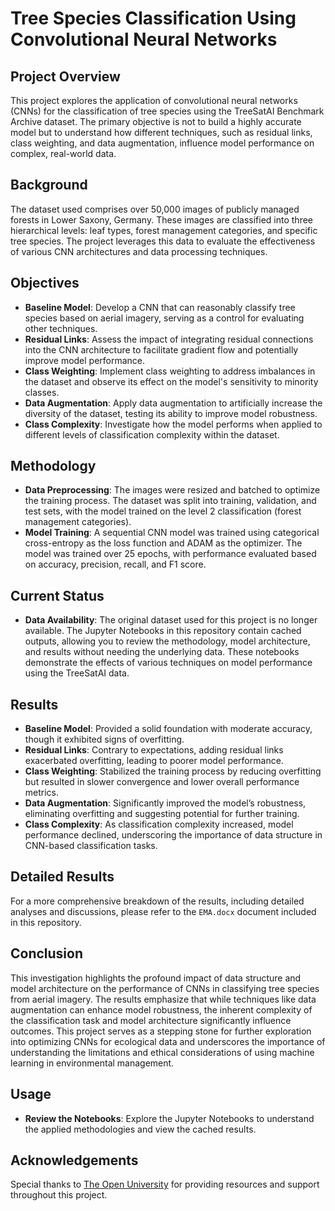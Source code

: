 # Tree Species Classification Using Convolutional Neural Networks

## Project Overview
This project explores the application of convolutional neural networks (CNNs) for the classification of tree species using the TreeSatAI Benchmark Archive dataset. The primary objective is not to build a highly accurate model but to understand how different techniques, such as residual links, class weighting, and data augmentation, influence model performance on complex, real-world data.

## Background
The dataset used comprises over 50,000 images of publicly managed forests in Lower Saxony, Germany. These images are classified into three hierarchical levels: leaf types, forest management categories, and specific tree species. The project leverages this data to evaluate the effectiveness of various CNN architectures and data processing techniques.

## Objectives
- **Baseline Model**: Develop a CNN that can reasonably classify tree species based on aerial imagery, serving as a control for evaluating other techniques.
- **Residual Links**: Assess the impact of integrating residual connections into the CNN architecture to facilitate gradient flow and potentially improve model performance.
- **Class Weighting**: Implement class weighting to address imbalances in the dataset and observe its effect on the model's sensitivity to minority classes.
- **Data Augmentation**: Apply data augmentation to artificially increase the diversity of the dataset, testing its ability to improve model robustness.
- **Class Complexity**: Investigate how the model performs when applied to different levels of classification complexity within the dataset.

## Methodology
- **Data Preprocessing**: The images were resized and batched to optimize the training process. The dataset was split into training, validation, and test sets, with the model trained on the level 2 classification (forest management categories).
- **Model Training**: A sequential CNN model was trained using categorical cross-entropy as the loss function and ADAM as the optimizer. The model was trained over 25 epochs, with performance evaluated based on accuracy, precision, recall, and F1 score.

## Current Status
- **Data Availability**: The original dataset used for this project is no longer available. The Jupyter Notebooks in this repository contain cached outputs, allowing you to review the methodology, model architecture, and results without needing the underlying data. These notebooks demonstrate the effects of various techniques on model performance using the TreeSatAI data.

## Results
- **Baseline Model**: Provided a solid foundation with moderate accuracy, though it exhibited signs of overfitting.
- **Residual Links**: Contrary to expectations, adding residual links exacerbated overfitting, leading to poorer model performance.
- **Class Weighting**: Stabilized the training process by reducing overfitting but resulted in slower convergence and lower overall performance metrics.
- **Data Augmentation**: Significantly improved the model’s robustness, eliminating overfitting and suggesting potential for further training.
- **Class Complexity**: As classification complexity increased, model performance declined, underscoring the importance of data structure in CNN-based classification tasks.

## Detailed Results
For a more comprehensive breakdown of the results, including detailed analyses and discussions, please refer to the `EMA.docx` document included in this repository.

## Conclusion
This investigation highlights the profound impact of data structure and model architecture on the performance of CNNs in classifying tree species from aerial imagery. The results emphasize that while techniques like data augmentation can enhance model robustness, the inherent complexity of the classification task and model architecture significantly influence outcomes. This project serves as a stepping stone for further exploration into optimizing CNNs for ecological data and underscores the importance of understanding the limitations and ethical considerations of using machine learning in environmental management.

## Usage
- **Review the Notebooks**: Explore the Jupyter Notebooks to understand the applied methodologies and view the cached results.

## Acknowledgements
Special thanks to [The Open University](https://www.open.ac.uk/) for providing resources and support throughout this project.
